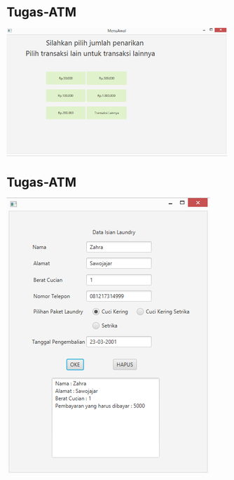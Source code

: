 # Tugas-ATM
![alt text](https://github.com/ZahraMaharani/Tugas-ATM/blob/master/menuawal.PNG)
# Tugas-ATM
![alt text](https://github.com/ZahraMaharani/Tugas-ATM/blob/master/laundry.PNG)
